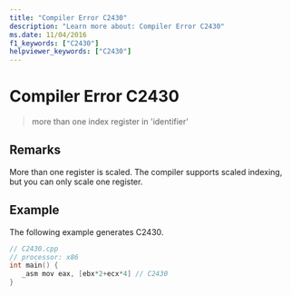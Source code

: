 ```yaml
---
title: "Compiler Error C2430"
description: "Learn more about: Compiler Error C2430"
ms.date: 11/04/2016
f1_keywords: ["C2430"]
helpviewer_keywords: ["C2430"]
---
```

# Compiler Error C2430

> more than one index register in 'identifier'

## Remarks

More than one register is scaled. The compiler supports scaled indexing, but you can only scale one register.

## Example

The following example generates C2430.

```cpp
// C2430.cpp
// processor: x86
int main() {
   _asm mov eax, [ebx*2+ecx*4] // C2430
}
```
